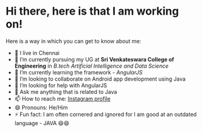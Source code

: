 # Hi there, here is that I am working on!

 Here is a way in which you can get to know about me:

- 👯 I live in Chennai
- 🔭 I’m currently pursuing my UG at **Sri Venkateswara College of Engineering** in _B.tech Artificial Intelligence and Data Science_ 
- 🌱 I’m currently learning the framework - _AngularJS_
- 👯 I’m looking to collaborate on Android app development using Java
- 🤔 I’m looking for help with AngularJS
- 💬 Ask me anything that is related to Java
- 📫 How to reach me: [Instagram profile](https://www.instagram.com/thz_iz_vishnuoff/ "Vishnu Profile")
- 😄 Pronouns: He/Him
- ⚡ Fun fact: I am often cornered and ignored for I am good at an outdated language - JAVA 😄😄

